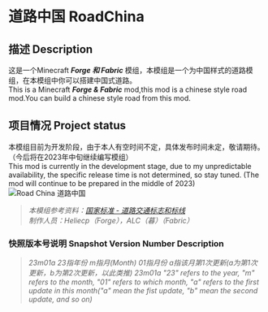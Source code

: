 # 道路中国 RoadChina
## 描述 Description
这是一个Minecraft ___Forge 和 Fabric___ 模组，本模组是一个为中国样式的道路模组，在本模组中你可以搭建中国式道路。  
This is a Minecraft ___Forge & Fabric___ mod,this mod is a chinese style road mod.You can build a chinese style road from this mod.  
## 项目情况 Project status
本模组目前为开发阶段，由于本人有空时间不定，具体发布时间未定，敬请期待。（今后将在2023年中旬继续编写模组）  
This mod is currently in the development stage, due to my unpredictable availability, the specific release time is not determined, so stay tuned. (The mod will continue to be prepared in the middle of 2023) 
![Road China 道路中国](https://www.helloimg.com/images/2022/12/30/oCHx7M.png "Road China 道路中国")
> *本模组参考资料：[国家标准 - 道路交通标志和标线](http://jtst.mot.gov.cn/gb/search/gbDetailed?id=e424d8a7313d0ce7d19c6773ad0cdf51)*  
> *制作人员：Heliecp（Forge），ALC（暮）（Fabric）*
### 快照版本号说明 Snapshot Version Number Description
> *23m01a 23指年份 m指月(Month) 01指月份 a指该月第1次更新(a为第1次更新，b为第2次更新，以此类推)*
> *23m01a "23" refers to the year, "m" refers to the month, "01" refers to which month, "a" refers to the first update in this month("a" mean the fist update, "b" mean the second update, and so on)*
